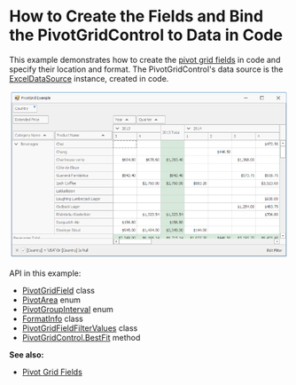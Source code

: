 # How to Create the Fields and Bind the PivotGridControl to Data in Code

This example demonstrates how to create the [pivot grid fields](https://docs.devexpress.com/WindowsForms/1918) in code and specify their location and format. The PivotGridControl's data source is the [ExcelDataSource](https://docs.devexpress.com/CoreLibraries/DevExpress.DataAccess.Excel.ExcelDataSource) instance, created in code.

![screenshot](./images/screenshot.png)

API in this example:

* [PivotGridField](https://docs.devexpress.com/WindowsForms/DevExpress.XtraPivotGrid.PivotGridField) class
* [PivotArea](https://docs.devexpress.com/CoreLibraries/DevExpress.XtraPivotGrid.PivotArea) enum
* [PivotGroupInterval](https://docs.devexpress.com/CoreLibraries/DevExpress.XtraPivotGrid.PivotGroupInterval) enum
* [FormatInfo](https://docs.devexpress.com/CoreLibraries/DevExpress.Utils.FormatInfo) class
* [PivotGridFieldFilterValues](https://docs.devexpress.com/CoreLibraries/DevExpress.XtraPivotGrid.PivotGridFieldFilterValues) class
* [PivotGridControl.BestFit](https://docs.devexpress.com/WindowsForms/DevExpress.XtraPivotGrid.PivotGridControl.BestFit) method

**See also:**

* [Pivot Grid Fields](https://docs.devexpress.com/WindowsForms/1918)
